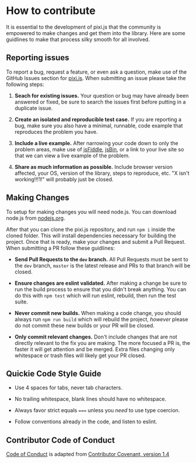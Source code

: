 # How to contribute

It is essential to the development of pixi.js that the community is empowered
to make changes and get them into the library. Here are some guidlines to make
that process silky smooth for all involved.

## Reporting issues

To report a bug, request a feature, or even ask a question, make use of the GitHub Issues
section for [pixi.js][0]. When submitting an issue please take the following steps:

1. **Seach for existing issues.** Your question or bug may have already been answered or fixed,
be sure to search the issues first before putting in a duplicate issue.

2. **Create an isolated and reproducible test case.** If you are reporting a bug, make sure you
also have a minimal, runnable, code example that reproduces the problem you have.

3. **Include a live example.** After narrowing your code down to only the problem areas, make use
of [jsFiddle][1], [jsBin][2], or a link to your live site so that we can view a live example of the problem.

4. **Share as much information as possible.** Include browser version affected, your OS, version of
the library, steps to reproduce, etc. "X isn't working!!!1!" will probably just be closed.


## Making Changes

To setup for making changes you will need node.js. You can download node.js from
[nodejs.org][3].

After that you can clone the pixi.js repository, and run `npm i` inside the cloned folder.
This will install dependencies necessary for building the project. Once that is ready, make your
changes and submit a Pull Request. When submitting a PR follow these guidlines:

- **Send Pull Requests to the `dev` branch.** All Pull Requests must be sent to the `dev` branch,
`master` is the latest release and PRs to that branch will be closed.

- **Ensure changes are eslint validated.** After making a change be sure to run the build process
to ensure that you didn't break anything. You can do this with `npm test` which will run
eslint, rebuild, then run the test suite.

- **Never commit new builds.** When making a code change, you should always run `npm run build` which will
rebuild the project, *however* please do not commit these new builds or your PR will be closed.

- **Only commit relevant changes.** Don't include changes that are not directly relevant to the fix
you are making. The more focused a PR is, the faster it will get attention and be merged. Extra files
changing only whitespace or trash files will likely get your PR closed.

## Quickie Code Style Guide

- Use 4 spaces for tabs, never tab characters.

- No trailing whitespace, blank lines should have no whitespace.

- Always favor strict equals `===` unless you *need* to use type coercion.

- Follow conventions already in the code, and listen to eslint.

[0]: https://github.com/pixijs/pixi.js/issues
[1]: http://jsfiddle.net
[2]: http://jsbin.com/
[3]: http://nodejs.org


## Contributor Code of Conduct

[Code of Conduct](CODE_OF_CONDUCT.md) is adapted from [Contributor Covenant, version 1.4](http://contributor-covenant.org/version/1/4)
